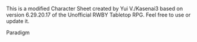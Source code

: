 ﻿This is a modified Character Sheet created by Yui V./Kasenai3 based on version 6.29.20.17 of the Unofficial RWBY Tabletop RPG. Feel free to use or update it.

Paradigm